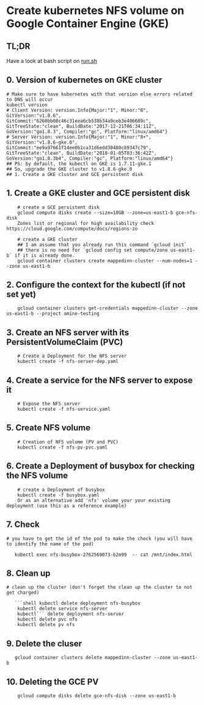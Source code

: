 # Create kubernetes NFS volume on Google Container Engine (GKE)

## TL;DR
Have a look at bash script on [run.sh](./run.sh)

## 0. Version of kubernetes on GKE cluster

    # Make sure to have kubernetes with that version else errors related to DNS will occur
    kubectl version
    # Client Version: version.Info{Major:"1", Minor:"8", GitVersion:"v1.8.6", GitCommit:"6260bb08c46c31eea6cb538b34a9ceb3e406689c", GitTreeState:"clean", BuildDate:"2017-12-21T06:34:11Z", GoVersion:"go1.8.3", Compiler:"gc", Platform:"linux/amd64"}
    # Server Version: version.Info{Major:"1", Minor:"8+", GitVersion:"v1.8.6-gke.0", GitCommit:"ee9a97661f14ee0b1ca31d6edd30480c89347c79", GitTreeState:"clean", BuildDate:"2018-01-05T03:36:42Z", GoVersion:"go1.8.3b4", Compiler:"gc", Platform:"linux/amd64"}
    ## PS: by default, the kubectl on GKE is 1.7.11-gke.1
    ## So, upgrade the GKE cluster to v1.8.6-gke.0
    ## 1. Create a GKE cluster and GCE persistent disk

## 1. Create a GKE cluster and GCE persistent disk
```shell
    # create a GCE persistent disk
    gcloud compute disks create --size=10GB --zone=us-east1-b gce-nfs-disk
    Zones list or regional for high availability check https://cloud.google.com/compute/docs/regions-zo
```
```shell
    # create a GKE cluster
    ## I am assume that you already run this command `gcloud init`
    ## there is no need for `gcloud config set compute/zone us-east1-b` if it is already done.
    gcloud container clusters create mappedinn-cluster --num-nodes=1 --zone us-east1-b
```
## 2. Configure the context for the kubectl (if not set yet)
```shell
    gcloud container clusters get-credentials mappedinn-cluster --zone us-east1-b --project amine-testing
```

## 3. Create an NFS server with its PersistentVolumeClaim (PVC)
```shell
    # Create a Deployment for the NFS server
    kubectl create -f nfs-server-dep.yaml
```
## 4. Create a service for the NFS server to expose it
```shell
    # Expose the NFS server
    kubectl create -f nfs-service.yaml
```
## 5. Create NFS volume
```shell
    # Creation of NFS volume (PV and PVC)
    kubectl create -f nfs-pv-pvc.yaml
```
## 6. Create a Deployment of busybox for checking the NFS volume
```shell
    # create a Deployment of busybox
    kubectl create -f busybox.yaml
    Or as an alternative add 'nfs' volume your your existing deployment (use this as a reference example)
```
## 7. Check

    # you have to get the id of the pod to make the check (you will have to identify the name of the pod)
```shell
   kubectl exec nfs-busybox-2762569073-b2m99  -- cat /mnt/index.html
```
## 8. Clean up

    # clean up the cluster (don't forget the clean up the cluster to not get charged)
```shell
   ```shell kubectl delete deployment nfs-busybox
    kubectl delete service nfs-server
    kubectl``` delete deployment nfs-server
    kubectl delete pvc nfs
    kubectl delete pv nfs
```
## 9. Delete the cluser
```shell
   gcloud container clusters delete mappedinn-cluster --zone us-east1-b
```

## 10. Deleting the GCE PV
```shell
    gcloud compute disks delete gce-nfs-disk --zone us-east1-b
```
